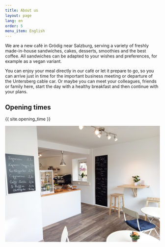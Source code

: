 ```yaml
---
title: About us
layout: page
lang: en
order: 5
menu_item: English
---
```


We are a new café in Grödig near Salzburg, serving a variety of freshly made-in-house sandwiches, cakes, desserts, smoothies and the best coffee. All sandwiches can be adapted to your wishes and preferences, for example as a vegan variant.

You can enjoy your meal directly in our café or let it prepare to go, so you can arrive just in time for the important business meeting or departure of the Untersberg cable car. Or maybe you can meet your colleagues, friends or family here, start the day with a healthy breakfast and then continue with your plans.  

## Opening times
{{ site.opening_time }}

![interior](assets/images/inside.jpg)